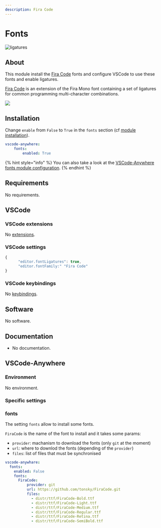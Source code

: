 ```yaml
---
description: Fira Code
---
```


# Fonts

![ligatures](https://github.com/tonsky/FiraCode/raw/master/showcases/v3/all_ligatures.png)

## About

This module install the [Fira Code](https://github.com/tonsky/FiraCode/) fonts and configure VSCode to use these fonts and enable ligatures.

[Fira Code](https://github.com/tonsky/FiraCode/) is an extension of the Fira Mono font containing a set of ligatures for common programming multi-character combinations.

![](https://code.visualstudio.com/assets/docs/getstarted/tips-and-tricks/font-ligatures-annotated.png)

## Installation

Change `enable` from `False` to `True` in the `fonts` section \(cf [module installation](../install.md)\).

```yaml
vscode-anywhere:
    fonts:
        enabled: True
```

{% hint style="info" %}
You can also take a look at the [VSCode-Anywhere fonts module configuration](https://github.com/gigi206/VSCode-Anywhere/blob/V2/salt/modules/fonts/defaults.yaml).
{% endhint %}

## Requirements

No requirements.

## VSCode

### VSCode extensions

No [extensions](https://marketplace.visualstudio.com/VSCode).

### VSCode settings

```javascript
{
      "editor.fontLigatures": true,
      "editor.fontFamily:" "Fira Code"
}
```

### VSCode keybindings

No [keybindings](https://code.visualstudio.com/docs/getstarted/keybindings).

## Software

No software.

## Documentation

* No documentation.

## VSCode-Anywhere

### Environment

No environment.

### Specific settings

### fonts

The setting `fonts` allow to install some fonts.

`FiraCode` is the name of the font to install and it takes some params:

* `provider`: machanism to download the fonts \(only `git` at the moment\)
* `url`: where to downlod the fonts \(depending of the `provider`\)
* `files`: list of files that must be synchronised

```yaml
vscode-anywhare:
  fonts:
    enabled: False
    fonts:
      FiraCode:
          provider: git
          url: https://github.com/tonsky/FiraCode.git
          files:
            - distr/ttf/FiraCode-Bold.ttf
            - distr/ttf/FiraCode-Light.ttf
            - distr/ttf/FiraCode-Medium.ttf
            - distr/ttf/FiraCode-Regular.ttf
            - distr/ttf/FiraCode-Retina.ttf
            - distr/ttf/FiraCode-SemiBold.ttf
```

